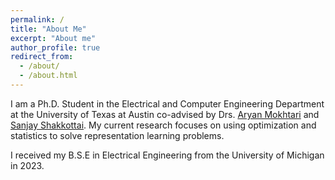 ```yaml
---
permalink: /
title: "About Me"
excerpt: "About me"
author_profile: true
redirect_from: 
  - /about/
  - /about.html
---
```


I am a Ph.D. Student in the Electrical and Computer Engineering Department at the University of Texas at Austin co-advised by Drs. [Aryan Mokhtari](https://sites.utexas.edu/mokhtari/) and [Sanjay Shakkottai](https://sites.google.com/view/sanjay-shakkottai/home). My current research focuses on using optimization and statistics to solve representation learning problems.

I received my B.S.E in Electrical Engineering from the University of Michigan in 2023.
